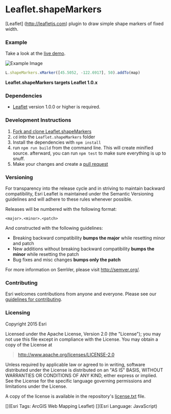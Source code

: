 # Leaflet.shapeMarkers

[Leaflet] (http://leafletjs.com) plugin to draw simple shape markers of fixed width.

### Example

Take a look at the [live demo](http://esri.github.io/Leaflet.shapeMarkers/).

![Example Image](https://raw.github.com/Esri/Leaflet.shapeMarkers/master/example.png)

```js
L.shapeMarkers.xMarker([45.5052, -122.6917], 50).addTo(map)
```
**Leaflet.shapeMarkers targets Leaflet 1.0.x**

### Dependencies

* [Leaflet](http://leaflet.com) version 1.0.0 or higher is required.

### Development Instructions

1. [Fork and clone Leaflet.shapeMarkers](https://help.github.com/articles/fork-a-repo)
2. `cd` into the `Leaflet.shapeMarkers` folder
3. Install the dependencies with `npm install`
4. run `npm run build` from the command line. This will create minified source.  afterward, you can run `npm test` to make sure everything is up to snuff.
5. Make your changes and create a [pull request](https://help.github.com/articles/creating-a-pull-request)

### Versioning

For transparency into the release cycle and in striving to maintain backward compatibility, Esri Leaflet is maintained under the Semantic Versioning guidelines and will adhere to these rules whenever possible.

Releases will be numbered with the following format:

`<major>.<minor>.<patch>`

And constructed with the following guidelines:

* Breaking backward compatibility **bumps the major** while resetting minor and patch
* New additions without breaking backward compatibility **bumps the minor** while resetting the patch
* Bug fixes and misc changes **bumps only the patch**

For more information on SemVer, please visit <http://semver.org/>.

### Contributing

Esri welcomes contributions from anyone and everyone. Please see our [guidelines for contributing](https://github.com/Esri/esri-leaflet-renderers/blob/master/CONTRIBUTING.md).


### Licensing
Copyright 2015 Esri

Licensed under the Apache License, Version 2.0 (the "License");
you may not use this file except in compliance with the License.
You may obtain a copy of the License at

> http://www.apache.org/licenses/LICENSE-2.0

Unless required by applicable law or agreed to in writing, software
distributed under the License is distributed on an "AS IS" BASIS,
WITHOUT WARRANTIES OR CONDITIONS OF ANY KIND, either express or implied.
See the License for the specific language governing permissions and
limitations under the License.

A copy of the license is available in the repository's [license.txt](https://raw.githubusercontent.com/Esri/Leaflet.shapeMarkers/master/LICENSE) file.

[](Esri Tags: ArcGIS Web Mapping Leaflet)
[](Esri Language: JavaScript)
